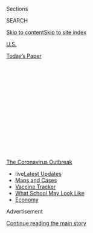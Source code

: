 <div id="app">

<div>

<div>

<div>

<div class="NYTAppHideMasthead css-1q2w90k e1suatyy0">

<div class="section css-ui9rw0 e1suatyy2">

<div class="css-eph4ug er09x8g0">

<div class="css-6n7j50">

</div>

<span class="css-1dv1kvn">Sections</span>

<div class="css-10488qs">

<span class="css-1dv1kvn">SEARCH</span>

</div>

[Skip to content](#site-content)[Skip to site
index](#site-index)

</div>

<div id="masthead-section-label" class="css-1wr3we4 eaxe0e00">

[U.S.](https://www.nytimes.com/section/us)

</div>

<div class="css-10698na e1huz5gh0">

</div>

</div>

<div id="masthead-bar-one" class="section hasLinks css-15hmgas e1csuq9d3">

<div class="css-uqyvli e1csuq9d0">

</div>

<div class="css-1uqjmks e1csuq9d1">

</div>

<div class="css-9e9ivx">

[](https://myaccount.nytimes.com/auth/login?response_type=cookie&client_id=vi)

</div>

<div class="css-1bvtpon e1csuq9d2">

[Today’s
Paper](https://www.nytimes.com/section/todayspaper)

</div>

</div>

</div>

</div>

<div data-aria-hidden="false">

<div id="site-content" data-role="main">

<div>

<div class="css-1aor85t" style="opacity:0.000000001;z-index:-1;visibility:hidden">

<div class="css-1hqnpie">

<div class="css-epjblv">

<span class="css-17xtcya">[U.S.](/section/us)</span><span class="css-x15j1o">|</span><span class="css-fwqvlz">Travel
From New York City Seeded Wave of U.S.
Outbreaks</span>

</div>

<div class="css-k008qs">

<div class="css-1iwv8en">

<span class="css-18z7m18"></span>

<div>

</div>

</div>

<span class="css-1n6z4y">https://nyti.ms/3cdCeum</span>

<div class="css-1705lsu">

<div class="css-4xjgmj">

<div class="css-4skfbu" data-role="toolbar" data-aria-label="Social Media Share buttons, Save button, and Comments Panel with current comment count" data-testid="share-tools">

  - 
  - 
  - 
  - 
    
    <div class="css-6n7j50">
    
    </div>

  - 
  - 

</div>

</div>

</div>

</div>

</div>

</div>

<div id="NYT_TOP_BANNER_REGION" class="css-13pd83m">

<div>

<div id="styln-prism-menu-1592847958612" class="section interactive-content interactive-size-medium css-1edisqu">

<div class="css-17ih8de interactive-body">

<div id="scroll-container" class="css-1gj85ro">

[<span class="styln-title-wrap"><span class="css-1pje3qr">The
Coronavirus</span><span class="css-1pje3qr">
Outbreak</span></span>](https://www.nytimes.com/news-event/coronavirus?action=click&pgtype=Article&state=default&region=TOP_BANNER&context=storylines_menu)

  - <span class="css-kqxiym" data-emphasize="true">live</span>[Latest
    Updates](https://www.nytimes.com/2020/08/02/world/coronavirus-updates.html?action=click&pgtype=Article&state=default&region=TOP_BANNER&context=storylines_menu)
  - [Maps and
    Cases](https://www.nytimes.com/interactive/2020/us/coronavirus-us-cases.html?action=click&pgtype=Article&state=default&region=TOP_BANNER&context=storylines_menu)
  - [Vaccine
    Tracker](https://www.nytimes.com/interactive/2020/science/coronavirus-vaccine-tracker.html?action=click&pgtype=Article&state=default&region=TOP_BANNER&context=storylines_menu)
  - [What School May Look
    Like](https://www.nytimes.com/interactive/2020/07/29/us/schools-reopening-coronavirus.html?action=click&pgtype=Article&state=default&region=TOP_BANNER&context=storylines_menu)
  - [Economy](https://www.nytimes.com/live/2020/07/31/business/stock-market-today-coronavirus?action=click&pgtype=Article&state=default&region=TOP_BANNER&context=storylines_menu)

</div>

</div>

</div>

</div>

</div>

<div id="top-wrapper" class="css-1sy8kpn">

<div id="top-slug" class="css-l9onyx">

Advertisement

</div>

[Continue reading the main
story](#after-top)

<div class="ad top-wrapper" style="text-align:center;height:100%;display:block;min-height:250px">

<div id="top" class="place-ad" data-position="top" data-size-key="top">

</div>

</div>

<div id="after-top">

</div>

</div>

<div>

<div id="sponsor-wrapper" class="css-1hyfx7x">

<div id="sponsor-slug" class="css-19vbshk">

Supported by

</div>

[Continue reading the main
story](#after-sponsor)

<div id="sponsor" class="ad sponsor-wrapper" style="text-align:center;height:100%;display:block">

</div>

<div id="after-sponsor">

</div>

</div>

<div class="css-186x18t">

</div>

<div class="css-1vkm6nb ehdk2mb0">

# Travel From New York City Seeded Wave of U.S. Outbreaks

</div>

The coronavirus outbreak in New York City became the primary source of
infections around the United States, researchers have found.

<div class="css-18e8msd">

<div class="css-vp77d3 epjyd6m0">

<div class="css-1baulvz">

By [<span class="css-1baulvz" itemprop="name">Benedict
Carey</span>](https://www.nytimes.com/by/benedict-carey) and
[<span class="css-1baulvz last-byline" itemprop="name">James
Glanz</span>](https://www.nytimes.com/by/james-glanz)

</div>

</div>

  - 
    
    <div class="css-ld3wwf e16638kd2">
    
    Published May 7, 2020Updated July 16,
    2020
    
    </div>

  - 
    
    <div class="css-4xjgmj">
    
    <div class="css-pvvomx" data-role="toolbar" data-aria-label="Social Media Share buttons, Save button, and Comments Panel with current comment count" data-testid="share-tools">
    
      - 
      - 
      - 
      - 
        
        <div class="css-6n7j50">
        
        </div>
    
      - 
      - 
    
    </div>
    
    </div>

</div>

</div>

<div class="section meteredContent css-1r7ky0e" name="articleBody" itemprop="articleBody">

<div class="css-1fanzo5 StoryBodyCompanionColumn">

<div class="css-53u6y8">

New York City’s
[coronavirus](https://www.nytimes.com/2020/07/16/travel/virus-vacation.html)
outbreak grew so large by early March that the city became the primary
source of new infections in the United States, new research reveals, as
thousands of infected people traveled from the city and seeded outbreaks
around the country.

The research indicates that a wave of infections swept from [New York
City](https://www.nytimes.com/2020/07/14/nyregion/coronavirus-ny-travel-cuomo.html)
through much of the country before the city began setting social
distancing limits to stop the growth. That helped to fuel outbreaks in
Louisiana,
[Texas](https://www.nytimes.com/2020/07/14/nyregion/coronavirus-ny-travel-cuomo.html),
Arizona and as far away as the West Coast.

The findings are drawn from geneticists’ tracking signature mutations of
the virus,
[travel](https://www.nytimes.com/2020/07/16/travel/virus-vacation.html)
histories of infected people and models of the outbreak by infectious
disease experts.

</div>

</div>

<div class="css-1fanzo5 StoryBodyCompanionColumn">

<div class="css-53u6y8">

“We now have enough data to feel pretty confident that New York was the
primary gateway for the rest of the country,” said Nathan Grubaugh, an
epidemiologist at the Yale School of Public
Health.

</div>

</div>

<div id="2020-05-06-nyc-virus-hub-chart" class="section interactive-content interactive-size-scoop css-1yo67og" data-id="100000007125636">

<div class="css-17ih8de interactive-body" data-sourceid="100000007125636">

<div id="g-chart-box" class="ai2html">

<div id="g-chart-medium" class="g-artboard" style="min-width: 500px;max-width: 739px;max-height: 1711px" data-aspect-ratio="0.432" data-min-width="500" data-max-width="739">

<div style="padding: 0 0 231.4815% 0;">

</div>

![](data:image/gif;base64,R0lGODlhCgAKAIAAAB8fHwAAACH5BAEAAAAALAAAAAAKAAoAAAIIhI+py+0PYysAOw==)

<div id="g-ai0-1" class="g-copy g-aiAbs" style="top:-0.216%;left:0%;width:100%;">

Early analysis of genetic samples indicates that more infections across
the country came from a line of the virus
<span class="g-cstyle0">associated with the outbreak in New York City,
shown in red</span>, than from a line <span class="g-cstyle1">associated
with the outbreak in Washington State, shown in
yellow</span>.

</div>

<div id="g-ai0-2" class="g-Layer_1 g-aiAbs g-aiPointText" style="top:13.4019%;margin-top:-16.1px;left:50.0912%;margin-left:-97px;width:194px;">

Percent of genetic samples

related to each
area

</div>

<div id="g-ai0-3" class="g-Layer_1 g-aiAbs g-aiPointText" style="top:13.9858%;margin-top:-9.2px;left:4.0378%;width:140px;">

Washington
State

</div>

<div id="g-ai0-4" class="g-Layer_1 g-aiAbs g-aiPointText" style="top:13.9858%;margin-top:-9.2px;right:4.2157%;width:115px;">

New York
City

</div>

<div id="g-ai0-5" class="g-Layer_1 g-aiAbs g-aiPointText" style="top:15.4258%;margin-top:-8.2px;left:0.3712%;width:55px;">

100%

</div>

<div id="g-ai0-6" class="g-Layer_1 g-aiAbs g-aiPointText" style="top:15.4258%;margin-top:-8.2px;left:26.2236%;margin-left:-24px;width:48px;">

50%

</div>

<div id="g-ai0-7" class="g-Layer_1 g-aiAbs g-aiPointText" style="top:15.4258%;margin-top:-8.2px;left:49.4218%;width:41px;">

0%

</div>

<div id="g-ai0-8" class="g-Layer_1 g-aiAbs g-aiPointText" style="top:15.4258%;margin-top:-8.2px;left:75.1062%;margin-left:-24px;width:48px;">

50%

</div>

<div id="g-ai0-9" class="g-Layer_1 g-aiAbs g-aiPointText" style="top:15.4258%;margin-top:-8.2px;right:0.5277%;width:55px;">

100%

</div>

<div id="g-ai0-10" class="g-Layer_1 g-aiAbs g-aiPointText" style="top:17.9458%;margin-top:-9.2px;left:50.1124%;margin-left:-93.5px;width:187px;">

States on the West
Coast

</div>

<div id="g-ai0-11" class="g-Layer_1 g-aiAbs g-aiPointText" style="top:20.2525%;margin-top:-8.3px;left:46.8726%;margin-left:-48.5px;width:97px;">

Washington

</div>

<div id="g-ai0-12" class="g-Layer_1 g-aiAbs g-aiPointText" style="top:20.2498%;margin-top:-8.2px;left:25.0517%;width:48px;">

53%

</div>

<div id="g-ai0-13" class="g-Layer_1 g-aiAbs g-aiPointText" style="top:20.2498%;margin-top:-8.2px;right:30.7782%;width:48px;">

42%

</div>

<div id="g-ai0-14" class="g-Layer_1 g-aiAbs g-aiPointText" style="top:23.1325%;margin-top:-8.3px;left:51.9412%;margin-left:-41px;width:82px;">

California

</div>

<div id="g-ai0-15" class="g-Layer_1 g-aiAbs g-aiPointText" style="top:23.1298%;margin-top:-8.2px;left:35.3829%;width:48px;">

32%

</div>

<div id="g-ai0-16" class="g-Layer_1 g-aiAbs g-aiPointText" style="top:23.1298%;margin-top:-8.2px;right:26.4161%;width:48px;">

50%

</div>

<div id="g-ai0-17" class="g-Layer_1 g-aiAbs" style="top:24.624%;left:0%;width:31.1667%;">

Viruses that spread from <span class="g-cstyle2">Washington</span> early
on carry a distinct genetic signature.

 

But even on the West Coast, samples related to New York are
common.

</div>

<div id="g-ai0-18" class="g-Layer_1 g-aiAbs g-aiPointText" style="top:26.0125%;margin-top:-8.3px;left:54.0116%;margin-left:-34px;width:68px;">

Oregon

</div>

<div id="g-ai0-19" class="g-Layer_1 g-aiAbs g-aiPointText" style="top:26.0098%;margin-top:-8.2px;left:36.4161%;width:48px;">

30%

</div>

<div id="g-ai0-20" class="g-Layer_1 g-aiAbs g-aiPointText" style="top:26.0098%;margin-top:-8.2px;right:26.6458%;width:48px;">

50%

</div>

<div id="g-ai0-21" class="g-Layer_1 g-aiAbs g-aiPointText" style="top:28.8925%;margin-top:-8.3px;left:68.7216%;margin-left:-31.5px;width:63px;">

Alaska

</div>

<div id="g-ai0-22" class="g-Layer_1 g-aiAbs g-aiPointText" style="top:28.8898%;margin-top:-8.2px;right:11.9524%;width:48px;">

80%

</div>

<div id="g-ai0-23" class="g-Layer_1 g-aiAbs g-aiPointText" style="top:28.8898%;margin-top:-8.2px;right:51.1042%;width:41px;">

0%

</div>

<div id="g-ai0-24" class="g-Layer_1 g-aiAbs g-aiPointText" style="top:33.7858%;margin-top:-9.2px;left:50.0891%;margin-left:-81px;width:162px;">

Other Western
states

</div>

<div id="g-ai0-25" class="g-Layer_1 g-aiAbs g-aiPointText" style="top:36.0925%;margin-top:-8.3px;left:59.5266%;margin-left:-40.5px;width:81px;">

Wyoming

</div>

<div id="g-ai0-26" class="g-Layer_1 g-aiAbs g-aiPointText" style="top:36.0898%;margin-top:-8.2px;left:36.6617%;width:48px;">

31%

</div>

<div id="g-ai0-27" class="g-Layer_1 g-aiAbs g-aiPointText" style="top:36.0898%;margin-top:-8.2px;right:17.3635%;width:48px;">

69%

</div>

<div id="g-ai0-28" class="g-Layer_1 g-aiAbs g-aiPointText" style="top:38.9725%;margin-top:-8.3px;left:66.1269%;margin-left:-29.5px;width:59px;">

Texas

</div>

<div id="g-ai0-29" class="g-Layer_1 g-aiAbs g-aiPointText" style="top:38.9698%;margin-top:-8.2px;right:52.9796%;width:41px;">

4%

</div>

<div id="g-ai0-30" class="g-Layer_1 g-aiAbs g-aiPointText" style="top:38.9698%;margin-top:-8.2px;right:16.8884%;width:48px;">

70%

</div>

<div id="g-ai0-31" class="g-Layer_1 g-aiAbs g-aiPointText" style="top:41.8525%;margin-top:-8.3px;left:68.2587%;margin-left:-34.5px;width:69px;">

Arizona

</div>

<div id="g-ai0-32" class="g-Layer_1 g-aiAbs g-aiPointText" style="top:41.8498%;margin-top:-8.2px;right:54.0126%;width:41px;">

6%

</div>

<div id="g-ai0-33" class="g-Layer_1 g-aiAbs g-aiPointText" style="top:41.8498%;margin-top:-8.2px;right:10.0009%;width:48px;">

84%

</div>

<div id="g-ai0-34" class="g-Layer_1 g-aiAbs g-aiPointText" style="top:44.7325%;margin-top:-8.3px;left:69.4625%;margin-left:-26px;width:52px;">

Utah

</div>

<div id="g-ai0-35" class="g-Layer_1 g-aiAbs g-aiPointText" style="top:44.7298%;margin-top:-8.2px;right:55.2755%;width:41px;">

9%

</div>

<div id="g-ai0-36" class="g-Layer_1 g-aiAbs g-aiPointText" style="top:44.7298%;margin-top:-8.2px;right:7.4753%;width:48px;">

89%

</div>

<div id="g-ai0-37" class="g-Layer_1 g-aiAbs g-aiPointText" style="top:47.6125%;margin-top:-8.3px;left:73.8707%;margin-left:-28.5px;width:57px;">

Idaho

</div>

<div id="g-ai0-38" class="g-Layer_1 g-aiAbs g-aiPointText" style="top:47.6098%;margin-top:-8.2px;right:51.1042%;width:41px;">

0%

</div>

<div id="g-ai0-39" class="g-Layer_1 g-aiAbs g-aiPointText" style="top:47.6098%;margin-top:-8.2px;right:3.4576%;width:48px;">

98%

</div>

<div id="g-ai0-40" class="g-Layer_1 g-aiAbs g-aiPointText" style="top:52.5778%;margin-top:-9.2px;left:50.1116%;margin-left:-72px;width:144px;">

Midwestern
states

</div>

<div id="g-ai0-41" class="g-Layer_1 g-aiAbs g-aiPointText" style="top:54.8125%;margin-top:-8.3px;left:54.7747%;margin-left:-31px;width:62px;">

Illinois

</div>

<div id="g-ai0-42" class="g-Layer_1 g-aiAbs g-aiPointText" style="top:54.8098%;margin-top:-8.2px;left:37.7935%;width:48px;">

27%

</div>

<div id="g-ai0-43" class="g-Layer_1 g-aiAbs g-aiPointText" style="top:54.8098%;margin-top:-8.2px;right:28.8267%;width:48px;">

45%

</div>

<div id="g-ai0-44" class="g-Layer_1 g-aiAbs g-aiPointText" style="top:57.6925%;margin-top:-8.3px;left:63.3875%;margin-left:-44.5px;width:89px;">

Minnesota

</div>

<div id="g-ai0-45" class="g-Layer_1 g-aiAbs g-aiPointText" style="top:57.6898%;margin-top:-8.2px;left:43.648%;width:48px;">

15%

</div>

<div id="g-ai0-46" class="g-Layer_1 g-aiAbs g-aiPointText" style="top:57.6898%;margin-top:-8.2px;right:15.9701%;width:48px;">

72%

</div>

<div id="g-ai0-47" class="g-Layer_1 g-aiAbs g-aiPointText" style="top:60.5725%;margin-top:-8.3px;left:67.8821%;margin-left:-43px;width:86px;">

Wisconsin

</div>

<div id="g-ai0-48" class="g-Layer_1 g-aiAbs g-aiPointText" style="top:60.5698%;margin-top:-8.2px;right:52.9796%;width:41px;">

4%

</div>

<div id="g-ai0-49" class="g-Layer_1 g-aiAbs g-aiPointText" style="top:60.5698%;margin-top:-8.2px;right:13.2149%;width:48px;">

78%

</div>

<div id="g-ai0-50" class="g-Layer_1 g-aiAbs g-aiPointText" style="top:63.4525%;margin-top:-8.3px;left:71.5852%;margin-left:-25.5px;width:51px;">

Ohio

</div>

<div id="g-ai0-51" class="g-Layer_1 g-aiAbs g-aiPointText" style="top:63.4498%;margin-top:-8.2px;right:51.1042%;width:41px;">

0%

</div>

<div id="g-ai0-52" class="g-Layer_1 g-aiAbs g-aiPointText" style="top:63.4498%;margin-top:-8.2px;right:8.0494%;width:48px;">

88%

</div>

<div id="g-ai0-53" class="g-Layer_1 g-aiAbs g-aiPointText" style="top:66.3325%;margin-top:-8.3px;left:74.5522%;margin-left:-26px;width:52px;">

Iowa

</div>

<div id="g-ai0-54" class="g-Layer_1 g-aiAbs g-aiPointText" style="top:66.3298%;margin-top:-8.2px;right:51.1042%;width:41px;">

0%

</div>

<div id="g-ai0-55" class="g-Layer_1 g-aiAbs g-aiPointText" style="top:66.3298%;margin-top:-8.2px;right:2.2633%;width:55px;">

100%

</div>

<div id="g-ai0-56" class="g-Layer_1 g-aiAbs g-aiPointText" style="top:71.2978%;margin-top:-9.2px;left:50.0763%;margin-left:-63.5px;width:127px;">

Southern
states

</div>

<div id="g-ai0-57" class="g-Layer_1 g-aiAbs g-aiPointText" style="top:73.5325%;margin-top:-8.3px;left:57.4332%;margin-left:-36px;width:72px;">

Georgia

</div>

<div id="g-ai0-58" class="g-Layer_1 g-aiAbs g-aiPointText" style="top:73.5298%;margin-top:-8.2px;left:65.8028%;width:48px;">

30%

</div>

<div id="g-ai0-59" class="g-Layer_1 g-aiAbs g-aiPointText" style="top:73.5298%;margin-top:-8.2px;right:51.1042%;width:41px;">

0%

</div>

<div id="g-ai0-60" class="g-Layer_1 g-aiAbs g-aiPointText" style="top:76.4125%;margin-top:-8.3px;left:65.7568%;margin-left:-34.5px;width:69px;">

Virginia

</div>

<div id="g-ai0-61" class="g-Layer_1 g-aiAbs g-aiPointText" style="top:76.4098%;margin-top:-8.2px;right:56.8082%;width:48px;">

11%

</div>

<div id="g-ai0-62" class="g-Layer_1 g-aiAbs g-aiPointText" style="top:76.4098%;margin-top:-8.2px;right:12.9854%;width:48px;">

78%

</div>

<div id="g-ai0-63" class="g-Layer_1 g-aiAbs" style="bottom:17.1943%;left:0%;width:31.5%;">

Every sample from <span class="g-cstyle2">Louisiana</span>, a hot spot
for the virus, was related to New
York.

</div>

<div id="g-ai0-64" class="g-Layer_1 g-aiAbs g-aiPointText" style="top:79.2925%;margin-top:-8.3px;left:74.5605%;margin-left:-41.5px;width:83px;">

Louisiana

</div>

<div id="g-ai0-65" class="g-Layer_1 g-aiAbs g-aiPointText" style="top:79.2898%;margin-top:-8.2px;right:51.1041%;width:41px;">

0%

</div>

<div id="g-ai0-66" class="g-Layer_1 g-aiAbs g-aiPointText" style="top:79.2898%;margin-top:-8.2px;right:2.2633%;width:55px;">

100%

</div>

<div id="g-ai0-67" class="g-Layer_1 g-aiAbs g-aiPointText" style="top:84.1858%;margin-top:-9.2px;left:50.0935%;margin-left:-77px;width:154px;">

Northeastern
states

</div>

<div id="g-ai0-68" class="g-Layer_1 g-aiAbs g-aiPointText" style="top:86.4925%;margin-top:-8.3px;left:66.4265%;margin-left:-49px;width:98px;">

Connecticut

</div>

<div id="g-ai0-69" class="g-Layer_1 g-aiAbs g-aiPointText" style="top:86.4898%;margin-top:-8.2px;right:56.8578%;width:48px;">

12%

</div>

<div id="g-ai0-70" class="g-Layer_1 g-aiAbs g-aiPointText" style="top:86.4898%;margin-top:-8.2px;right:11.3783%;width:48px;">

81%

</div>

<div id="g-ai0-71" class="g-Layer_1 g-aiAbs g-aiPointText" style="top:89.3725%;margin-top:-8.3px;left:70.5191%;margin-left:-47px;width:94px;">

New
Jersey

</div>

<div id="g-ai0-72" class="g-Layer_1 g-aiAbs g-aiPointText" style="top:89.3698%;margin-top:-8.2px;right:54.2421%;width:41px;">

7%

</div>

<div id="g-ai0-73" class="g-Layer_1 g-aiAbs g-aiPointText" style="top:89.3698%;margin-top:-8.2px;right:5.4091%;width:48px;">

93%

</div>

<div id="g-ai0-74" class="g-Layer_1 g-aiAbs g-aiPointText" style="top:92.2525%;margin-top:-8.3px;left:72.4921%;margin-left:-40.5px;width:81px;">

Maryland

</div>

<div id="g-ai0-75" class="g-Layer_1 g-aiAbs g-aiPointText" style="top:92.2498%;margin-top:-8.2px;right:51.1041%;width:41px;">

0%

</div>

<div id="g-ai0-76" class="g-Layer_1 g-aiAbs g-aiPointText" style="top:92.2498%;margin-top:-8.2px;right:6.3274%;width:48px;">

92%

</div>

<div id="g-ai0-77" class="g-Layer_1 g-aiAbs" style="top:93.024%;left:0%;width:31.5%;">

The genetic line associated with <span class="g-cstyle2">New York</span>
can be traced back to
Europe.

</div>

<div id="g-ai0-78" class="g-Layer_1 g-aiAbs g-aiPointText" style="top:95.1325%;margin-top:-8.3px;left:72.8214%;margin-left:-41.5px;width:83px;">

New
York

</div>

<div id="g-ai0-79" class="g-Layer_1 g-aiAbs g-aiPointText" style="top:95.1298%;margin-top:-8.2px;right:51.4872%;width:41px;">

1%

</div>

<div id="g-ai0-80" class="g-Layer_1 g-aiAbs g-aiPointText" style="top:95.1298%;margin-top:-8.2px;right:5.0647%;width:48px;">

94%

</div>

<div id="g-ai0-81" class="g-Layer_1 g-aiAbs g-aiPointText" style="top:98.0125%;margin-top:-8.3px;left:73.2123%;margin-left:-59px;width:118px;">

Massachusetts

</div>

<div id="g-ai0-82" class="g-Layer_1 g-aiAbs g-aiPointText" style="top:98.0098%;margin-top:-8.2px;right:51.1041%;width:41px;">

0%

</div>

<div id="g-ai0-83" class="g-Layer_1 g-aiAbs g-aiPointText" style="top:98.0098%;margin-top:-8.2px;right:4.9674%;width:48px;">

94%

</div>

</div>

<div id="g-chart-big" class="g-artboard" style="min-width: 740px;" data-aspect-ratio="0.544" data-min-width="740">

<div style="padding: 0 0 183.8274% 0;">

</div>

![](data:image/gif;base64,R0lGODlhCgAKAIAAAB8fHwAAACH5BAEAAAAALAAAAAAKAAoAAAIIhI+py+0PYysAOw==)

<div id="g-ai1-1" class="g-copy g-aiAbs" style="top:-0.3676%;left:9.4595%;width:81.0811%;">

Early analysis of genetic samples indicates that more infections across
the country came from a line of the virus
<span class="g-cstyle0">associated with the outbreak in New York City,
shown in red</span>, than from a line <span class="g-cstyle1">associated
with the outbreak in Washington State, shown in
yellow</span>.

</div>

<div id="g-ai1-2" class="g-Layer_1 g-aiAbs g-aiPointText" style="top:12.2239%;margin-top:-8.3px;left:50.0383%;margin-left:-162px;width:324px;">

Percent of genetic samples related to each
area

</div>

<div id="g-ai1-3" class="g-Layer_1 g-aiAbs g-aiPointText" style="top:12.2212%;margin-top:-9.2px;left:7.07%;width:140px;">

Washington
State

</div>

<div id="g-ai1-4" class="g-Layer_1 g-aiAbs g-aiPointText" style="top:12.2212%;margin-top:-9.2px;right:6.1939%;width:115px;">

New York
City

</div>

<div id="g-ai1-5" class="g-Layer_1 g-aiAbs g-aiPointText" style="top:13.6914%;margin-top:-8.2px;left:7.0702%;width:55px;">

100%

</div>

<div id="g-ai1-6" class="g-Layer_1 g-aiAbs g-aiPointText" style="top:13.6914%;margin-top:-8.2px;left:29.7035%;margin-left:-24px;width:48px;">

50%

</div>

<div id="g-ai1-7" class="g-Layer_1 g-aiAbs g-aiPointText" style="top:13.6914%;margin-top:-8.2px;left:49.503%;width:41px;">

0%

</div>

<div id="g-ai1-8" class="g-Layer_1 g-aiAbs g-aiPointText" style="top:13.6914%;margin-top:-8.2px;left:71.4241%;margin-left:-24px;width:48px;">

50%

</div>

<div id="g-ai1-9" class="g-Layer_1 g-aiAbs g-aiPointText" style="top:13.6914%;margin-top:-8.2px;right:6.2125%;width:55px;">

100%

</div>

<div id="g-ai1-10" class="g-Layer_1 g-aiAbs g-aiPointText" style="top:16.2643%;margin-top:-9.2px;left:50.4398%;margin-left:-93.5px;width:187px;">

States on the West
Coast

</div>

<div id="g-ai1-11" class="g-Layer_1 g-aiAbs g-aiPointText" style="top:18.6178%;margin-top:-8.3px;left:47.6848%;margin-left:-49.5px;width:99px;">

Washington

</div>

<div id="g-ai1-12" class="g-Layer_1 g-aiAbs g-aiPointText" style="top:18.6167%;margin-top:-8.2px;left:29.0521%;width:48px;">

53%

</div>

<div id="g-ai1-13" class="g-Layer_1 g-aiAbs g-aiPointText" style="top:18.6167%;margin-top:-8.2px;right:33.2498%;width:48px;">

42%

</div>

<div id="g-ai1-14" class="g-Layer_1 g-aiAbs g-aiPointText" style="top:21.56%;margin-top:-8.3px;left:52.0027%;margin-left:-41px;width:82px;">

California

</div>

<div id="g-ai1-15" class="g-Layer_1 g-aiAbs g-aiPointText" style="top:21.5572%;margin-top:-8.2px;left:37.8696%;width:48px;">

32%

</div>

<div id="g-ai1-16" class="g-Layer_1 g-aiAbs g-aiPointText" style="top:21.5572%;margin-top:-8.2px;right:29.5269%;width:48px;">

50%

</div>

<div id="g-ai1-17" class="g-Layer_1 g-aiAbs" style="top:21.8331%;left:9.527%;width:25.2703%;">

Viruses that spread from <span class="g-cstyle2">Washington</span> early
on carry a distinct genetic signature.

 

But even on the West Coast, samples related to New York are
common.

</div>

<div id="g-ai1-18" class="g-Layer_1 g-aiAbs g-aiPointText" style="top:24.5004%;margin-top:-8.3px;left:53.7706%;margin-left:-34px;width:68px;">

Oregon

</div>

<div id="g-ai1-19" class="g-Layer_1 g-aiAbs g-aiPointText" style="top:24.4976%;margin-top:-8.2px;left:38.7515%;width:48px;">

30%

</div>

<div id="g-ai1-20" class="g-Layer_1 g-aiAbs g-aiPointText" style="top:24.4976%;margin-top:-8.2px;right:29.7229%;width:48px;">

50%

</div>

<div id="g-ai1-21" class="g-Layer_1 g-aiAbs g-aiPointText" style="top:27.4409%;margin-top:-8.3px;left:66.3251%;margin-left:-31.5px;width:63px;">

Alaska

</div>

<div id="g-ai1-22" class="g-Layer_1 g-aiAbs g-aiPointText" style="top:27.4381%;margin-top:-8.2px;right:17.1824%;width:48px;">

80%

</div>

<div id="g-ai1-23" class="g-Layer_1 g-aiAbs g-aiPointText" style="top:27.4381%;margin-top:-8.2px;right:50.6007%;width:41px;">

0%

</div>

<div id="g-ai1-24" class="g-Layer_1 g-aiAbs g-aiPointText" style="top:32.437%;margin-top:-9.2px;left:50.4208%;margin-left:-81px;width:162px;">

Other Western
states

</div>

<div id="g-ai1-25" class="g-Layer_1 g-aiAbs g-aiPointText" style="top:34.7921%;margin-top:-8.3px;left:58.4756%;margin-left:-40.5px;width:81px;">

Wyoming

</div>

<div id="g-ai1-26" class="g-Layer_1 g-aiAbs g-aiPointText" style="top:34.7893%;margin-top:-8.2px;left:38.961%;width:48px;">

31%

</div>

<div id="g-ai1-27" class="g-Layer_1 g-aiAbs g-aiPointText" style="top:34.7893%;margin-top:-8.2px;right:21.8006%;width:48px;">

69%

</div>

<div id="g-ai1-28" class="g-Layer_1 g-aiAbs g-aiPointText" style="top:37.7326%;margin-top:-8.3px;left:64.1091%;margin-left:-29.5px;width:59px;">

Texas

</div>

<div id="g-ai1-29" class="g-Layer_1 g-aiAbs g-aiPointText" style="top:37.7298%;margin-top:-8.2px;right:52.2014%;width:41px;">

4%

</div>

<div id="g-ai1-30" class="g-Layer_1 g-aiAbs g-aiPointText" style="top:37.7298%;margin-top:-8.2px;right:21.3952%;width:48px;">

70%

</div>

<div id="g-ai1-31" class="g-Layer_1 g-aiAbs g-aiPointText" style="top:40.6731%;margin-top:-8.3px;left:65.9284%;margin-left:-34.5px;width:69px;">

Arizona

</div>

<div id="g-ai1-32" class="g-Layer_1 g-aiAbs g-aiPointText" style="top:40.6703%;margin-top:-8.2px;right:53.083%;width:41px;">

6%

</div>

<div id="g-ai1-33" class="g-Layer_1 g-aiAbs g-aiPointText" style="top:40.6703%;margin-top:-8.2px;right:15.5167%;width:48px;">

84%

</div>

<div id="g-ai1-34" class="g-Layer_1 g-aiAbs g-aiPointText" style="top:43.6136%;margin-top:-8.3px;left:66.957%;margin-left:-26px;width:52px;">

Utah

</div>

<div id="g-ai1-35" class="g-Layer_1 g-aiAbs g-aiPointText" style="top:43.6108%;margin-top:-8.2px;right:54.1608%;width:41px;">

9%

</div>

<div id="g-ai1-36" class="g-Layer_1 g-aiAbs g-aiPointText" style="top:43.6108%;margin-top:-8.2px;right:13.3612%;width:48px;">

89%

</div>

<div id="g-ai1-37" class="g-Layer_1 g-aiAbs g-aiPointText" style="top:46.554%;margin-top:-8.3px;left:70.7199%;margin-left:-28.5px;width:57px;">

Idaho

</div>

<div id="g-ai1-38" class="g-Layer_1 g-aiAbs g-aiPointText" style="top:46.5512%;margin-top:-8.2px;right:50.6007%;width:41px;">

0%

</div>

<div id="g-ai1-39" class="g-Layer_1 g-aiAbs g-aiPointText" style="top:46.5512%;margin-top:-8.2px;right:9.9322%;width:48px;">

98%

</div>

<div id="g-ai1-40" class="g-Layer_1 g-aiAbs g-aiPointText" style="top:51.6236%;margin-top:-9.2px;left:50.4391%;margin-left:-72px;width:144px;">

Midwestern
states

</div>

<div id="g-ai1-41" class="g-Layer_1 g-aiAbs g-aiPointText" style="top:53.9052%;margin-top:-8.3px;left:54.4216%;margin-left:-31px;width:62px;">

Illinois

</div>

<div id="g-ai1-42" class="g-Layer_1 g-aiAbs g-aiPointText" style="top:53.9024%;margin-top:-8.2px;left:39.9272%;width:48px;">

27%

</div>

<div id="g-ai1-43" class="g-Layer_1 g-aiAbs g-aiPointText" style="top:53.9024%;margin-top:-8.2px;right:31.5844%;width:48px;">

45%

</div>

<div id="g-ai1-44" class="g-Layer_1 g-aiAbs g-aiPointText" style="top:56.8457%;margin-top:-8.3px;left:61.7709%;margin-left:-44.5px;width:89px;">

Minnesota

</div>

<div id="g-ai1-45" class="g-Layer_1 g-aiAbs g-aiPointText" style="top:56.8429%;margin-top:-8.2px;left:44.9237%;width:48px;">

15%

</div>

<div id="g-ai1-46" class="g-Layer_1 g-aiAbs g-aiPointText" style="top:56.8429%;margin-top:-8.2px;right:20.6114%;width:48px;">

72%

</div>

<div id="g-ai1-47" class="g-Layer_1 g-aiAbs g-aiPointText" style="top:59.7862%;margin-top:-8.3px;left:65.6086%;margin-left:-43px;width:86px;">

Wisconsin

</div>

<div id="g-ai1-48" class="g-Layer_1 g-aiAbs g-aiPointText" style="top:59.7834%;margin-top:-8.2px;right:52.2014%;width:41px;">

4%

</div>

<div id="g-ai1-49" class="g-Layer_1 g-aiAbs g-aiPointText" style="top:59.7834%;margin-top:-8.2px;right:18.2599%;width:48px;">

78%

</div>

<div id="g-ai1-50" class="g-Layer_1 g-aiAbs g-aiPointText" style="top:62.7267%;margin-top:-8.3px;left:68.7689%;margin-left:-25.5px;width:51px;">

Ohio

</div>

<div id="g-ai1-51" class="g-Layer_1 g-aiAbs g-aiPointText" style="top:62.7239%;margin-top:-8.2px;right:50.6007%;width:41px;">

0%

</div>

<div id="g-ai1-52" class="g-Layer_1 g-aiAbs g-aiPointText" style="top:62.7239%;margin-top:-8.2px;right:13.8511%;width:48px;">

88%

</div>

<div id="g-ai1-53" class="g-Layer_1 g-aiAbs g-aiPointText" style="top:65.6672%;margin-top:-8.3px;left:71.2988%;margin-left:-26px;width:52px;">

Iowa

</div>

<div id="g-ai1-54" class="g-Layer_1 g-aiAbs g-aiPointText" style="top:65.6644%;margin-top:-8.2px;right:50.6007%;width:41px;">

0%

</div>

<div id="g-ai1-55" class="g-Layer_1 g-aiAbs g-aiPointText" style="top:65.6644%;margin-top:-8.2px;right:8.9099%;width:55px;">

100%

</div>

<div id="g-ai1-56" class="g-Layer_1 g-aiAbs g-aiPointText" style="top:70.7367%;margin-top:-9.2px;left:50.4104%;margin-left:-63.5px;width:127px;">

Southern
states

</div>

<div id="g-ai1-57" class="g-Layer_1 g-aiAbs g-aiPointText" style="top:73.0184%;margin-top:-8.3px;left:56.6873%;margin-left:-36px;width:72px;">

Georgia

</div>

<div id="g-ai1-58" class="g-Layer_1 g-aiAbs g-aiPointText" style="top:73.0156%;margin-top:-8.2px;right:50.6007%;width:41px;">

0%

</div>

<div id="g-ai1-59" class="g-Layer_1 g-aiAbs g-aiPointText" style="top:73.0156%;margin-top:-8.2px;left:63.8326%;width:48px;">

30%

</div>

<div id="g-ai1-60" class="g-Layer_1 g-aiAbs g-aiPointText" style="top:75.9588%;margin-top:-8.3px;left:63.7947%;margin-left:-34.5px;width:69px;">

Virginia

</div>

<div id="g-ai1-61" class="g-Layer_1 g-aiAbs g-aiPointText" style="top:75.956%;margin-top:-8.2px;right:55.4661%;width:48px;">

11%

</div>

<div id="g-ai1-62" class="g-Layer_1 g-aiAbs g-aiPointText" style="top:75.956%;margin-top:-8.2px;right:18.064%;width:48px;">

78%

</div>

<div id="g-ai1-63" class="g-Layer_1 g-aiAbs" style="bottom:18.7634%;left:9.527%;width:25.5405%;">

Every sample from <span class="g-cstyle2">Louisiana</span>, a hot spot
for the virus, was related to New
York.

</div>

<div id="g-ai1-64" class="g-Layer_1 g-aiAbs g-aiPointText" style="top:78.8977%;margin-top:-8.3px;left:71.2871%;margin-left:-42px;width:84px;">

Louisiana

</div>

<div id="g-ai1-65" class="g-Layer_1 g-aiAbs g-aiPointText" style="top:78.8965%;margin-top:-8.2px;right:50.6006%;width:41px;">

0%

</div>

<div id="g-ai1-66" class="g-Layer_1 g-aiAbs g-aiPointText" style="top:78.8965%;margin-top:-8.2px;right:8.9099%;width:55px;">

100%

</div>

<div id="g-ai1-67" class="g-Layer_1 g-aiAbs g-aiPointText" style="top:83.8954%;margin-top:-9.2px;left:50.4244%;margin-left:-77px;width:154px;">

Northeastern
states

</div>

<div id="g-ai1-68" class="g-Layer_1 g-aiAbs g-aiPointText" style="top:86.2505%;margin-top:-8.3px;left:64.3663%;margin-left:-49px;width:98px;">

Connecticut

</div>

<div id="g-ai1-69" class="g-Layer_1 g-aiAbs g-aiPointText" style="top:86.2477%;margin-top:-8.2px;right:55.5085%;width:48px;">

12%

</div>

<div id="g-ai1-70" class="g-Layer_1 g-aiAbs g-aiPointText" style="top:86.2477%;margin-top:-8.2px;right:16.6924%;width:48px;">

81%

</div>

<div id="g-ai1-71" class="g-Layer_1 g-aiAbs g-aiPointText" style="top:89.191%;margin-top:-8.3px;left:67.8566%;margin-left:-47px;width:94px;">

New
Jersey

</div>

<div id="g-ai1-72" class="g-Layer_1 g-aiAbs g-aiPointText" style="top:89.1882%;margin-top:-8.2px;right:53.2789%;width:41px;">

7%

</div>

<div id="g-ai1-73" class="g-Layer_1 g-aiAbs g-aiPointText" style="top:89.1882%;margin-top:-8.2px;right:11.5977%;width:48px;">

93%

</div>

<div id="g-ai1-74" class="g-Layer_1 g-aiAbs g-aiPointText" style="top:92.1315%;margin-top:-8.3px;left:69.5423%;margin-left:-40.5px;width:81px;">

Maryland

</div>

<div id="g-ai1-75" class="g-Layer_1 g-aiAbs g-aiPointText" style="top:92.1287%;margin-top:-8.2px;right:50.6006%;width:41px;">

0%

</div>

<div id="g-ai1-76" class="g-Layer_1 g-aiAbs g-aiPointText" style="top:92.1287%;margin-top:-8.2px;right:12.3815%;width:48px;">

92%

</div>

<div id="g-ai1-77" class="g-Layer_1 g-aiAbs" style="top:91.6694%;left:9.527%;width:25.5405%;">

The genetic line associated with <span class="g-cstyle2">New York</span>
can be traced back to
Europe.

</div>

<div id="g-ai1-78" class="g-Layer_1 g-aiAbs g-aiPointText" style="top:95.0703%;margin-top:-8.3px;left:69.7936%;margin-left:-42px;width:84px;">

New
York

</div>

<div id="g-ai1-79" class="g-Layer_1 g-aiAbs g-aiPointText" style="top:95.0691%;margin-top:-8.2px;right:50.9276%;width:41px;">

1%

</div>

<div id="g-ai1-80" class="g-Layer_1 g-aiAbs g-aiPointText" style="top:95.0691%;margin-top:-8.2px;right:11.3038%;width:48px;">

94%

</div>

<div id="g-ai1-81" class="g-Layer_1 g-aiAbs g-aiPointText" style="top:98.0124%;margin-top:-8.3px;left:70.1551%;margin-left:-59px;width:118px;">

Massachusetts

</div>

<div id="g-ai1-82" class="g-Layer_1 g-aiAbs g-aiPointText" style="top:98.0096%;margin-top:-8.2px;right:50.6006%;width:41px;">

0%

</div>

<div id="g-ai1-83" class="g-Layer_1 g-aiAbs g-aiPointText" style="top:98.0096%;margin-top:-8.2px;right:11.2207%;width:48px;">

94%

</div>

</div>

<div id="g-chart-small" class="g-artboard" style="max-width: 499px;max-height: 1569px" data-aspect-ratio="0.318" data-min-width="0" data-max-width="499">

<div style="padding: 0 0 314.4321% 0;">

</div>

![](data:image/gif;base64,R0lGODlhCgAKAIAAAB8fHwAAACH5BAEAAAAALAAAAAAKAAoAAAIIhI+py+0PYysAOw==)

<div id="g-ai2-1" class="g-copy g-aiAbs" style="top:-0.212%;left:0%;width:100%;">

Early analysis of genetic samples indicates that more infections across
the country came from a line of the virus
<span class="g-cstyle0">associated with the outbreak in New York City,
shown in red</span>, than from a line <span class="g-cstyle1">associated
with the outbreak in Washington State, shown in
yellow</span>.

</div>

<div id="g-ai2-2" class="g-Layer_1 g-aiAbs g-aiPointText" style="bottom:83.8213%;left:50.1171%;margin-left:-85.5px;width:171px;">

Percent of genetic samples

related to each
area

</div>

<div id="g-ai2-3" class="g-Layer_1 g-aiAbs g-aiPointText" style="top:15.5635%;margin-top:-8.2px;left:4.0656%;width:90px;">

Washington

</div>

<div id="g-ai2-4" class="g-Layer_1 g-aiAbs g-aiPointText" style="top:15.5635%;margin-top:-8.2px;right:4.1015%;width:103px;">

New York
City

</div>

<div id="g-ai2-5" class="g-Layer_1 g-aiAbs g-aiPointText" style="top:17.0472%;margin-top:-8.2px;left:0.399%;width:50px;">

100%

</div>

<div id="g-ai2-6" class="g-Layer_1 g-aiAbs g-aiPointText" style="top:17.0472%;margin-top:-8.2px;left:26.2521%;margin-left:-22px;width:44px;">

50%

</div>

<div id="g-ai2-7" class="g-Layer_1 g-aiAbs g-aiPointText" style="top:17.0472%;margin-top:-8.2px;left:49.4495%;width:38px;">

0%

</div>

<div id="g-ai2-8" class="g-Layer_1 g-aiAbs g-aiPointText" style="top:17.0472%;margin-top:-8.2px;left:75.1347%;margin-left:-22px;width:44px;">

50%

</div>

<div id="g-ai2-9" class="g-Layer_1 g-aiAbs g-aiPointText" style="top:17.0472%;margin-top:-8.2px;right:0.4903%;width:50px;">

100%

</div>

<div id="g-ai2-10" class="g-Layer_1 g-aiAbs g-aiPointText" style="top:19.5212%;margin-top:-8.2px;left:50.1446%;margin-left:-82.5px;width:165px;">

States on the West
Coast

</div>

<div id="g-ai2-11" class="g-Layer_1 g-aiAbs g-aiPointText" style="top:21.7851%;margin-top:-8.2px;left:46.8988%;margin-left:-43.5px;width:87px;">

Washington

</div>

<div id="g-ai2-12" class="g-Layer_1 g-aiAbs g-aiPointText" style="top:21.7824%;margin-top:-8.2px;left:25.0793%;width:44px;">

53%

</div>

<div id="g-ai2-13" class="g-Layer_1 g-aiAbs g-aiPointText" style="top:21.7824%;margin-top:-8.2px;right:30.749%;width:44px;">

42%

</div>

<div id="g-ai2-14" class="g-Layer_1 g-aiAbs g-aiPointText" style="top:24.6121%;margin-top:-8.2px;left:51.9656%;margin-left:-37px;width:74px;">

California

</div>

<div id="g-ai2-15" class="g-Layer_1 g-aiAbs g-aiPointText" style="top:24.6094%;margin-top:-8.2px;left:35.4107%;width:44px;">

32%

</div>

<div id="g-ai2-16" class="g-Layer_1 g-aiAbs g-aiPointText" style="top:24.6094%;margin-top:-8.2px;right:26.3868%;width:44px;">

50%

</div>

<div id="g-ai2-17" class="g-Layer_1 g-aiAbs" style="top:24.2412%;left:0.0278%;width:32.6667%;">

Viruses that spread from <span class="g-cstyle2">Washington</span> early
on carry a distinct genetic signature.

 

But even on the West Coast, samples related to New York are
common.

</div>

<div id="g-ai2-18" class="g-Layer_1 g-aiAbs g-aiPointText" style="top:27.439%;margin-top:-8.2px;left:54.0483%;margin-left:-31px;width:62px;">

Oregon

</div>

<div id="g-ai2-19" class="g-Layer_1 g-aiAbs g-aiPointText" style="top:27.4363%;margin-top:-8.2px;left:36.4439%;width:44px;">

30%

</div>

<div id="g-ai2-20" class="g-Layer_1 g-aiAbs g-aiPointText" style="top:27.4363%;margin-top:-8.2px;right:26.6166%;width:44px;">

50%

</div>

<div id="g-ai2-21" class="g-Layer_1 g-aiAbs g-aiPointText" style="top:30.1953%;margin-top:-8.2px;right:11.9209%;width:48px;">

80%

</div>

<div id="g-ai2-22" class="g-Layer_1 g-aiAbs g-aiPointText" style="top:30.266%;margin-top:-8.2px;left:68.7957%;margin-left:-29px;width:58px;">

Alaska

</div>

<div id="g-ai2-23" class="g-Layer_1 g-aiAbs g-aiPointText" style="top:30.2633%;margin-top:-8.2px;right:51.0834%;width:38px;">

0%

</div>

<div id="g-ai2-24" class="g-Layer_1 g-aiAbs g-aiPointText" style="top:35.0695%;margin-top:-8.2px;left:50.0808%;margin-left:-71.5px;width:143px;">

Other Western
states

</div>

<div id="g-ai2-25" class="g-Layer_1 g-aiAbs g-aiPointText" style="top:37.3334%;margin-top:-8.2px;left:59.5407%;margin-left:-36.5px;width:73px;">

Wyoming

</div>

<div id="g-ai2-26" class="g-Layer_1 g-aiAbs g-aiPointText" style="top:37.3307%;margin-top:-8.2px;left:36.6896%;width:44px;">

31%

</div>

<div id="g-ai2-27" class="g-Layer_1 g-aiAbs g-aiPointText" style="top:37.3307%;margin-top:-8.2px;right:17.3343%;width:44px;">

69%

</div>

<div id="g-ai2-28" class="g-Layer_1 g-aiAbs g-aiPointText" style="top:40.1604%;margin-top:-8.2px;left:66.1475%;margin-left:-27px;width:54px;">

Texas

</div>

<div id="g-ai2-29" class="g-Layer_1 g-aiAbs g-aiPointText" style="top:40.1577%;margin-top:-8.2px;right:52.9589%;width:38px;">

4%

</div>

<div id="g-ai2-30" class="g-Layer_1 g-aiAbs g-aiPointText" style="top:40.1577%;margin-top:-8.2px;right:16.8593%;width:44px;">

70%

</div>

<div id="g-ai2-31" class="g-Layer_1 g-aiAbs g-aiPointText" style="top:42.9167%;margin-top:-8.2px;right:9.9695%;width:48px;">

84%

</div>

<div id="g-ai2-32" class="g-Layer_1 g-aiAbs g-aiPointText" style="top:42.9873%;margin-top:-8.2px;left:68.3167%;margin-left:-31.5px;width:63px;">

Arizona

</div>

<div id="g-ai2-33" class="g-Layer_1 g-aiAbs g-aiPointText" style="top:42.9847%;margin-top:-8.2px;right:53.9919%;width:38px;">

6%

</div>

<div id="g-ai2-34" class="g-Layer_1 g-aiAbs g-aiPointText" style="top:45.7436%;margin-top:-8.2px;right:7.4439%;width:48px;">

89%

</div>

<div id="g-ai2-35" class="g-Layer_1 g-aiAbs g-aiPointText" style="top:45.8143%;margin-top:-8.2px;left:69.4867%;margin-left:-24px;width:48px;">

Utah

</div>

<div id="g-ai2-36" class="g-Layer_1 g-aiAbs g-aiPointText" style="top:45.8116%;margin-top:-8.2px;right:55.2547%;width:38px;">

9%

</div>

<div id="g-ai2-37" class="g-Layer_1 g-aiAbs g-aiPointText" style="top:48.5706%;margin-top:-8.2px;right:3.4261%;width:48px;">

98%

</div>

<div id="g-ai2-38" class="g-Layer_1 g-aiAbs g-aiPointText" style="top:48.6413%;margin-top:-8.2px;left:73.9669%;margin-left:-26.5px;width:53px;">

Idaho

</div>

<div id="g-ai2-39" class="g-Layer_1 g-aiAbs g-aiPointText" style="top:48.6386%;margin-top:-8.2px;right:51.0834%;width:38px;">

0%

</div>

<div id="g-ai2-40" class="g-Layer_1 g-aiAbs g-aiPointText" style="top:53.5155%;margin-top:-8.2px;left:50.0624%;margin-left:-63.5px;width:127px;">

Midwestern
states

</div>

<div id="g-ai2-41" class="g-Layer_1 g-aiAbs g-aiPointText" style="top:55.7087%;margin-top:-8.2px;left:54.8343%;margin-left:-28.5px;width:57px;">

Illinois

</div>

<div id="g-ai2-42" class="g-Layer_1 g-aiAbs g-aiPointText" style="top:55.706%;margin-top:-8.2px;left:37.8213%;width:44px;">

27%

</div>

<div id="g-ai2-43" class="g-Layer_1 g-aiAbs g-aiPointText" style="top:55.706%;margin-top:-8.2px;right:28.7976%;width:44px;">

45%

</div>

<div id="g-ai2-44" class="g-Layer_1 g-aiAbs g-aiPointText" style="top:58.5357%;margin-top:-8.2px;left:63.4085%;margin-left:-40px;width:80px;">

Minnesota

</div>

<div id="g-ai2-45" class="g-Layer_1 g-aiAbs g-aiPointText" style="top:58.533%;margin-top:-8.2px;left:43.6757%;width:44px;">

15%

</div>

<div id="g-ai2-46" class="g-Layer_1 g-aiAbs g-aiPointText" style="top:58.533%;margin-top:-8.2px;right:15.9409%;width:44px;">

72%

</div>

<div id="g-ai2-47" class="g-Layer_1 g-aiAbs g-aiPointText" style="top:61.292%;margin-top:-8.2px;right:13.1835%;width:48px;">

78%

</div>

<div id="g-ai2-48" class="g-Layer_1 g-aiAbs g-aiPointText" style="top:61.3626%;margin-top:-8.2px;left:67.9637%;margin-left:-39px;width:78px;">

Wisconsin

</div>

<div id="g-ai2-49" class="g-Layer_1 g-aiAbs g-aiPointText" style="top:61.3599%;margin-top:-8.2px;right:52.9589%;width:38px;">

4%

</div>

<div id="g-ai2-50" class="g-Layer_1 g-aiAbs g-aiPointText" style="top:64.1189%;margin-top:-8.2px;right:8.0181%;width:48px;">

88%

</div>

<div id="g-ai2-51" class="g-Layer_1 g-aiAbs g-aiPointText" style="top:64.1896%;margin-top:-8.2px;left:71.5941%;margin-left:-23.5px;width:47px;">

Ohio

</div>

<div id="g-ai2-52" class="g-Layer_1 g-aiAbs g-aiPointText" style="top:64.1869%;margin-top:-8.2px;right:51.0834%;width:38px;">

0%

</div>

<div id="g-ai2-53" class="g-Layer_1 g-aiAbs g-aiPointText" style="top:66.9459%;margin-top:-8.2px;right:2.2547%;width:55px;">

100%

</div>

<div id="g-ai2-54" class="g-Layer_1 g-aiAbs g-aiPointText" style="top:67.0166%;margin-top:-8.2px;left:74.5843%;margin-left:-24px;width:48px;">

Iowa

</div>

<div id="g-ai2-55" class="g-Layer_1 g-aiAbs g-aiPointText" style="top:67.0139%;margin-top:-8.2px;right:51.0834%;width:38px;">

0%

</div>

<div id="g-ai2-56" class="g-Layer_1 g-aiAbs g-aiPointText" style="top:71.8908%;margin-top:-8.2px;left:50.103%;margin-left:-56.5px;width:113px;">

Southern
states

</div>

<div id="g-ai2-57" class="g-Layer_1 g-aiAbs g-aiPointText" style="top:74.084%;margin-top:-8.2px;left:57.4302%;margin-left:-32.5px;width:65px;">

Georgia

</div>

<div id="g-ai2-58" class="g-Layer_1 g-aiAbs g-aiPointText" style="top:74.0813%;margin-top:-8.2px;left:65.8306%;width:44px;">

30%

</div>

<div id="g-ai2-59" class="g-Layer_1 g-aiAbs g-aiPointText" style="top:74.0813%;margin-top:-8.2px;right:51.0834%;width:38px;">

0%

</div>

<div id="g-ai2-60" class="g-Layer_1 g-aiAbs g-aiPointText" style="top:76.8403%;margin-top:-8.2px;right:12.9541%;width:48px;">

78%

</div>

<div id="g-ai2-61" class="g-Layer_1 g-aiAbs g-aiPointText" style="top:76.9109%;margin-top:-8.2px;left:65.8087%;margin-left:-31.5px;width:63px;">

Virginia

</div>

<div id="g-ai2-62" class="g-Layer_1 g-aiAbs g-aiPointText" style="top:76.9082%;margin-top:-8.2px;right:56.779%;width:44px;">

11%

</div>

<div id="g-ai2-63" class="g-Layer_1 g-aiAbs" style="bottom:18.866%;left:0.0278%;width:36.4444%;">

Every sample from <span class="g-cstyle2">Louisiana</span>, a hot spot
for the virus, was related to New
York.

</div>

<div id="g-ai2-64" class="g-Layer_1 g-aiAbs g-aiPointText" style="top:79.6672%;margin-top:-8.2px;right:2.2547%;width:55px;">

100%

</div>

<div id="g-ai2-65" class="g-Layer_1 g-aiAbs g-aiPointText" style="top:79.7379%;margin-top:-8.2px;left:74.4977%;margin-left:-37px;width:74px;">

Louisiana

</div>

<div id="g-ai2-66" class="g-Layer_1 g-aiAbs g-aiPointText" style="top:79.7352%;margin-top:-8.2px;right:51.0832%;width:38px;">

0%

</div>

<div id="g-ai2-67" class="g-Layer_1 g-aiAbs g-aiPointText" style="top:84.5414%;margin-top:-8.2px;left:50.0785%;margin-left:-68px;width:136px;">

Northeastern
states

</div>

<div id="g-ai2-68" class="g-Layer_1 g-aiAbs g-aiPointText" style="top:86.7346%;margin-top:-8.2px;right:11.3469%;width:48px;">

81%

</div>

<div id="g-ai2-69" class="g-Layer_1 g-aiAbs g-aiPointText" style="top:86.8053%;margin-top:-8.2px;left:66.4634%;margin-left:-44px;width:88px;">

Connecticut

</div>

<div id="g-ai2-70" class="g-Layer_1 g-aiAbs g-aiPointText" style="top:86.8026%;margin-top:-8.2px;right:56.8287%;width:44px;">

12%

</div>

<div id="g-ai2-71" class="g-Layer_1 g-aiAbs g-aiPointText" style="top:89.5616%;margin-top:-8.2px;right:5.3777%;width:48px;">

93%

</div>

<div id="g-ai2-72" class="g-Layer_1 g-aiAbs g-aiPointText" style="top:89.6323%;margin-top:-8.2px;left:70.5066%;margin-left:-42px;width:84px;">

New
Jersey

</div>

<div id="g-ai2-73" class="g-Layer_1 g-aiAbs g-aiPointText" style="top:89.6296%;margin-top:-8.2px;right:54.2212%;width:38px;">

7%

</div>

<div id="g-ai2-74" class="g-Layer_1 g-aiAbs g-aiPointText" style="top:92.3886%;margin-top:-8.2px;right:6.2959%;width:48px;">

92%

</div>

<div id="g-ai2-75" class="g-Layer_1 g-aiAbs g-aiPointText" style="top:92.4593%;margin-top:-8.2px;left:72.5027%;margin-left:-36.5px;width:73px;">

Maryland

</div>

<div id="g-ai2-76" class="g-Layer_1 g-aiAbs g-aiPointText" style="top:92.4566%;margin-top:-8.2px;right:51.0832%;width:38px;">

0%

</div>

<div id="g-ai2-77" class="g-Layer_1 g-aiAbs" style="top:93.1485%;left:0.0278%;width:36.4444%;">

The genetic line associated with <span class="g-cstyle2">New York</span>
can be traced back to
Europe.

</div>

<div id="g-ai2-78" class="g-Layer_1 g-aiAbs g-aiPointText" style="top:95.2155%;margin-top:-8.2px;right:5.0333%;width:48px;">

94%

</div>

<div id="g-ai2-79" class="g-Layer_1 g-aiAbs g-aiPointText" style="top:95.2862%;margin-top:-8.2px;left:72.8695%;margin-left:-37.5px;width:75px;">

New
York

</div>

<div id="g-ai2-80" class="g-Layer_1 g-aiAbs g-aiPointText" style="top:95.2835%;margin-top:-8.2px;right:51.4665%;width:38px;">

1%

</div>

<div id="g-ai2-81" class="g-Layer_1 g-aiAbs g-aiPointText" style="top:98.0425%;margin-top:-8.2px;right:4.9361%;width:48px;">

94%

</div>

<div id="g-ai2-82" class="g-Layer_1 g-aiAbs g-aiPointText" style="top:98.1132%;margin-top:-8.2px;left:73.223%;margin-left:-52.5px;width:105px;">

Massachusetts

</div>

<div id="g-ai2-83" class="g-Layer_1 g-aiAbs g-aiPointText" style="top:98.1105%;margin-top:-8.2px;right:51.0832%;width:38px;">

0%

</div>

</div>

</div>

</div>

Note: Scientists have thus far sequenced only a small fraction of total
infections, so the distribution of genetic lines could change as more
samples are analyzed. States with fewer than 10 samples were left off
the chart. Georgia, Illinois, Maryland, Massachusetts, New Jersey,
Oregon and Wyoming all had fewer than 20 samples. Percentages may not
add up to 100 because additional genetic lines are omitted.

Source: Nextstrain

By Derek Watkins

</div>

<div class="css-1fanzo5 StoryBodyCompanionColumn">

<div class="css-53u6y8">

The central role of New York’s outbreak shows that decisions made by
state and federal officials — including waiting to impose distancing
measures and to limit international flights — helped shape the
trajectory of the outbreak and allowed it to grow in the rest of the
country.

The city joins other densely populated urban hot spots around the world,
starting with Wuhan, China, and then Milan, that have become vectors for
the [virus’s
spread](https://www.nytimes.com/2020/07/04/health/239-experts-with-one-big-claim-the-coronavirus-is-airborne.html).

Travel from other American cities also sparked infections across the
country, including from an early outbreak centered in the Seattle area
that seeded infections in [more than a dozen
states](https://www.nytimes.com/2020/04/22/us/coronavirus-sequencing.html),
researchers say. Even if New York had managed to slow the virus, it
probably would have continued to spread from elsewhere, they say.

*\[*[*Thinking of traveling within the US? Here’s where you can
go*](https://www.nytimes.com/2020/07/10/travel/state-travel-restrictions.html)*.\]*

But the Seattle outbreak proved to be a squall before the larger storm
gathering in New York, where, at the end of February, thousands of
infected people packed trains and restaurants, thronged tourist
attractions and passed through its three major airports.

</div>

</div>

<div class="css-1fanzo5 StoryBodyCompanionColumn">

<div class="css-53u6y8">

During crucial weeks in March, New York’s political leaders [waited to
take aggressive
action](https://www.nytimes.com/2020/04/08/nyregion/new-york-coronavirus-response-delays.html),
even after identifying hundreds of cases, giving the virus a head start.
And by mid-March, when President Trump restricted travel from Europe,
the restrictions were essentially pointless, the data suggest, as the
disease was already spreading widely within the
country.

<div id="NYT_MAIN_CONTENT_1_REGION" class="css-9tf9ac">

<div>

<div id="styln-covid-updates-world" class="section interactive-content interactive-size-medium css-1ftcdic">

<div class="css-17ih8de interactive-body">

<div id="styln-briefing-block" data-asset-id="QXJ0aWNsZTpueXQ6Ly9hcnRpY2xlLzhiMjRmNTQ0LWVhMmUtNTlmNC1hMDZiLTM0YWI3YTlmN2E4YQ==">

<div class="briefing-block-header-section">

# [Latest Updates: Global Coronavirus Outbreak](https://www.nytimes.com/2020/08/01/world/coronavirus-covid-19.html?action=click&pgtype=Article&state=default&region=MAIN_CONTENT_1&context=storylines_live_updates)

<div class="briefing-block-ts">

Updated 2020-08-02T17:52:35.962Z

</div>

</div>

  - [The U.S. reels as July cases more than double the total of any
    other
    month.](https://www.nytimes.com/2020/08/01/world/coronavirus-covid-19.html?action=click&pgtype=Article&state=default&region=MAIN_CONTENT_1&context=storylines_live_updates#link-34047410)
  - [Top U.S. officials work to break an impasse over the federal
    jobless
    benefit.](https://www.nytimes.com/2020/08/01/world/coronavirus-covid-19.html?action=click&pgtype=Article&state=default&region=MAIN_CONTENT_1&context=storylines_live_updates#link-780ec966)
  - [Its outbreak untamed, Melbourne goes into even greater
    lockdown.](https://www.nytimes.com/2020/08/01/world/coronavirus-covid-19.html?action=click&pgtype=Article&state=default&region=MAIN_CONTENT_1&context=storylines_live_updates#link-2bc8948)

<div class="briefing-block-footer">

<div class="briefing-block-footer-meta">

[See more
updates](https://www.nytimes.com/2020/08/01/world/coronavirus-covid-19.html?action=click&pgtype=Article&state=default&region=MAIN_CONTENT_1&context=storylines_live_updates)

</div>

<div class="briefing-block-briefinglinks">

<span>More live coverage:</span>
[Markets](https://www.nytimes.com/live/2020/07/31/business/stock-market-today-coronavirus?action=click&pgtype=Article&state=default&region=MAIN_CONTENT_1&context=storylines_live_updates)

</div>

</div>

</div>

</div>

</div>

</div>

</div>

Acting earlier would most likely have blunted the virus’s march across
the country, researchers say.

“It means that we missed the boat early on, and the vast majority in
this country is coming from domestic spread,” said Kristian Andersen, a
professor in the department of immunology and microbiology at Scripps
Research. “I keep hearing that it’s somebody else’s fault. That’s not
true. It’s not somebody else’s fault, it’s our own fault.”

A lack of testing obscured the [true
extent](https://www.nytimes.com/2020/04/23/us/coronavirus-early-outbreaks-cities.html)
of the outbreak for months, and officials acted on incomplete and
sometimes conflicting information. The enormous growth of New York’s
outbreak partly reflects its volume of international visitors,
especially from Europe, where [most of its infections came
from](https://www.nytimes.com/2020/04/08/science/new-york-coronavirus-cases-europe-genomes.html).

</div>

</div>

<div>

</div>

<div class="css-1fanzo5 StoryBodyCompanionColumn">

<div class="css-53u6y8">

Dani Lever, communications director for Gov. Andrew M. Cuomo, criticized
federal authorities, describing an “enormous failure by the federal
government to leave New York and the East Coast exposed to flights from
Europe, while at the same time instilling a false sense of security by
telling the State of New York that we had no Covid cases throughout the
entire month of February.”

A White House spokesman, Judd Deere, said that Mr. Trump had acted
quickly. The president blocked most visitors from Europe starting on
March 13, more than a month after he restricted travel from China.

</div>

</div>

<div class="css-1fanzo5 StoryBodyCompanionColumn">

<div class="css-53u6y8">

“Just as he acted early on to cut off travel from the source of the
virus, President Trump was advised by his health and infectious disease
experts that he should cut off travel from Europe — an action he took
decisively without delay to save lives while Democrats and the media
criticized him and the global health community still did not fully
comprehend the level of transmission or spread,” Mr. Deere said.

The travel that helped spread the virus includes New York residents who
left the city and non-New Yorkers who visited or passed through the
city. Now that infections are dispersed around the country, travel from
New York is no longer a main factor shaping the progression of the
epidemic, researchers said.

As states around the nation begin to relax their restrictions, the
findings demonstrate that it is difficult, if not impossible, to prevent
those actions from affecting the rest of the nation.

</div>

</div>

<div class="css-79elbk" data-testid="photoviewer-wrapper">

<div class="css-z3e15g" data-testid="photoviewer-wrapper-hidden">

</div>

<div class="css-1a48zt4 ehw59r15" data-testid="photoviewer-children">

![<span class="css-16f3y1r e13ogyst0" data-aria-hidden="true">Research
showed that by March 1, when the first coronavirus case was confirmed in
New York, the city probably had over 10,000 undetected
infections.</span><span class="css-cnj6d5 e1z0qqy90" itemprop="copyrightHolder"><span class="css-1ly73wi e1tej78p0">Credit...</span><span>Bryan
R. Smith for The New York
Times</span></span>](https://static01.nyt.com/images/2020/03/01/nyregion/07virus-nyc-hub-pix2/merlin_169794105_27491074-3827-4adb-b815-b8076493df46-articleLarge.jpg?quality=75&auto=webp&disable=upscale)

</div>

</div>

<div class="css-1fanzo5 StoryBodyCompanionColumn">

<div class="css-53u6y8">

Geneticists have analyzed and shared more than 2,000 samples of the
virus from infected people. As the virus infects new people and
replicates, it picks up mutations along the way. These mutations
typically do not change the behavior of the virus, but they can provide
a signature of a virus’s origin.

Most samples taken in Texas, Ohio, Louisiana, Idaho, Wisconsin and many
other states carry distinct mutations that can be traced back to viruses
introduced into New York.

Over all, Dr. Grubaugh estimated, infections spreading from New York
account for 60 to 65 percent of the sequenced viruses across the
country.

</div>

</div>

<div class="css-1fanzo5 StoryBodyCompanionColumn">

<div class="css-53u6y8">

Other scientists said that they would like to see more samples before
calculating precise figures. But they agreed that New York’s prominence
in seeding the national spread appears to have begun in early March, two
weeks before stay-at-home orders were put in place.

“New York acted as the Grand Central Station for this virus, with the
opportunity to move from there in so many directions, to so many
places,” said David Engelthaler, head of the infectious disease branch
of the Translational Genomics Research Institute in Arizona.

The most commonly detected viruses tied to New York have a distinct
genetic signature linking them to outbreaks in Europe. Those spreading
from Washington State have a signature linking them directly to China.

Benjamin M. Branham, a spokesman for the Port **** Authority of New York
and New Jersey, which controls the airports, said that before the flight
restrictions from Europe, the federal government’s Customs and Border
Protection “only screened passengers from China,” not from Europe.

</div>

</div>

<div>

</div>

<div class="css-1fanzo5 StoryBodyCompanionColumn">

<div class="css-53u6y8">

At this stage, scientists say, genetic fingerprints alone are not
sufficient for pinpointing the source of the viruses. But travel
patterns and case histories of early known cases support the idea, they
said.

<div id="NYT_MAIN_CONTENT_3_REGION" class="css-9tf9ac">

<div>

<div id="styln-prism-freeform-1594220623585" class="section interactive-content interactive-size-medium css-1ftcdic">

<div class="css-17ih8de interactive-body">

<div id="prism-freeform-block-62021" class="css-19mumt8" data-role="complementary" data-storyline="The Coronavirus Outbreak" data-truncated="true" tabindex="0">

<div class="css-a8d9oz">

<div class="css-eb027h">

[](https://www.nytimes.com/news-event/coronavirus?action=click&pgtype=Article&state=default&region=MAIN_CONTENT_3&context=storylines_faq)

### The Coronavirus Outbreak ›

#### Frequently Asked Questions

Updated July 27, 2020

  - #### Should I refinance my mortgage?
    
      - [It could be a good
        idea,](https://www.nytimes.com/article/coronavirus-money-unemployment.html?action=click&pgtype=Article&state=default&region=MAIN_CONTENT_3&context=storylines_faq)
        because mortgage rates have [never been
        lower.](https://www.nytimes.com/2020/07/16/business/mortgage-rates-below-3-percent.html?action=click&pgtype=Article&state=default&region=MAIN_CONTENT_3&context=storylines_faq)
        Refinancing requests have pushed mortgage applications to some
        of the highest levels since 2008, so be prepared to get in line.
        But defaults are also up, so if you’re thinking about buying a
        home, be aware that some lenders have tightened their standards.

  - #### What is school going to look like in September?
    
      - It is unlikely that many schools will return to a normal
        schedule this fall, requiring the grind of [online
        learning](https://www.nytimes.com/2020/06/05/us/coronavirus-education-lost-learning.html?action=click&pgtype=Article&state=default&region=MAIN_CONTENT_3&context=storylines_faq),
        [makeshift child
        care](https://www.nytimes.com/2020/05/29/us/coronavirus-child-care-centers.html?action=click&pgtype=Article&state=default&region=MAIN_CONTENT_3&context=storylines_faq)
        and [stunted
        workdays](https://www.nytimes.com/2020/06/03/business/economy/coronavirus-working-women.html?action=click&pgtype=Article&state=default&region=MAIN_CONTENT_3&context=storylines_faq)
        to continue. California’s two largest public school districts —
        Los Angeles and San Diego — said on July 13, that [instruction
        will be remote-only in the
        fall](https://www.nytimes.com/2020/07/13/us/lausd-san-diego-school-reopening.html?action=click&pgtype=Article&state=default&region=MAIN_CONTENT_3&context=storylines_faq),
        citing concerns that surging coronavirus infections in their
        areas pose too dire a risk for students and teachers. Together,
        the two districts enroll some 825,000 students. They are the
        largest in the country so far to abandon plans for even a
        partial physical return to classrooms when they reopen in
        August. For other districts, the solution won’t be an
        all-or-nothing approach. [Many
        systems](https://bioethics.jhu.edu/research-and-outreach/projects/eschool-initiative/school-policy-tracker/),
        including the nation’s largest, New York City, are devising
        [hybrid
        plans](https://www.nytimes.com/2020/06/26/us/coronavirus-schools-reopen-fall.html?action=click&pgtype=Article&state=default&region=MAIN_CONTENT_3&context=storylines_faq)
        that involve spending some days in classrooms and other days
        online. There’s no national policy on this yet, so check with
        your municipal school system regularly to see what is happening
        in your community.

  - #### Is the coronavirus airborne?
    
      - The coronavirus [can stay aloft for hours in tiny droplets in
        stagnant
        air](https://www.nytimes.com/2020/07/04/health/239-experts-with-one-big-claim-the-coronavirus-is-airborne.html?action=click&pgtype=Article&state=default&region=MAIN_CONTENT_3&context=storylines_faq),
        infecting people as they inhale, mounting scientific evidence
        suggests. This risk is highest in crowded indoor spaces with
        poor ventilation, and may help explain super-spreading events
        reported in meatpacking plants, churches and restaurants. [It’s
        unclear how often the virus is
        spread](https://www.nytimes.com/2020/07/06/health/coronavirus-airborne-aerosols.html?action=click&pgtype=Article&state=default&region=MAIN_CONTENT_3&context=storylines_faq)
        via these tiny droplets, or aerosols, compared with larger
        droplets that are expelled when a sick person coughs or sneezes,
        or transmitted through contact with contaminated surfaces, said
        Linsey Marr, an aerosol expert at Virginia Tech. Aerosols are
        released even when a person without symptoms exhales, talks or
        sings, according to Dr. Marr and more than 200 other experts,
        who [have outlined the evidence in an open letter to the World
        Health
        Organization](https://academic.oup.com/cid/article/doi/10.1093/cid/ciaa939/5867798).

  - #### What are the symptoms of coronavirus?
    
      - Common symptoms [include fever, a dry cough, fatigue and
        difficulty breathing or shortness of
        breath.](https://www.nytimes.com/article/symptoms-coronavirus.html?action=click&pgtype=Article&state=default&region=MAIN_CONTENT_3&context=storylines_faq)
        Some of these symptoms overlap with those of the flu, making
        detection difficult, but runny noses and stuffy sinuses are less
        common. [The C.D.C. has
        also](https://www.nytimes.com/2020/04/27/health/coronavirus-symptoms-cdc.html?action=click&pgtype=Article&state=default&region=MAIN_CONTENT_3&context=storylines_faq)
        added chills, muscle pain, sore throat, headache and a new loss
        of the sense of taste or smell as symptoms to look out for. Most
        people fall ill five to seven days after exposure, but symptoms
        may appear in as few as two days or as many as 14 days.

  - #### Does asymptomatic transmission of Covid-19 happen?
    
      - So far, the evidence seems to show it does. A widely cited
        [paper](https://www.nature.com/articles/s41591-020-0869-5)
        published in April suggests that people are most infectious
        about two days before the onset of coronavirus symptoms and
        estimated that 44 percent of new infections were a result of
        transmission from people who were not yet showing symptoms.
        Recently, a top expert at the World Health Organization stated
        that transmission of the coronavirus by people who did not have
        symptoms was “very rare,” [but she later walked back that
        statement.](https://www.nytimes.com/2020/06/09/world/coronavirus-updates.html?action=click&pgtype=Article&state=default&region=MAIN_CONTENT_3&context=storylines_faq#link-1f302e21)

<div id="styln-survey-component-62021" class="styln-survey-component" data-surveyname="faq" data-surveystoryline="coronavirus">

</div>

</div>

<div class="css-6mllg9">

</div>

<div class="css-pmm6ed">

<span class="css-5gimkt"></span>

</div>

</div>

</div>

</div>

</div>

</div>

</div>

“It is a combination, still, of what genomic epidemiology and
shoe-leather epidemiology is going to tell us,” Dr. Engelthaler said.

</div>

</div>

<div class="css-1fanzo5 StoryBodyCompanionColumn">

<div class="css-53u6y8">

Scientists modeling the progression of the disease nationally said the
prominence of New York as a national hub was broadly consistent with
their findings, although the picture was still emerging.

“I would say this is not surprising in a sense,” said Alessandro
Vespignani, director of the Network Science Institute at Northeastern
University in Boston. “The picture emerging is consistent with numerical
models.”

Earlier research by Dr. Vespignani showed just how rapidly, and
invisibly, the outbreak exploded in New York. By March 1, when the first
coronavirus case was confirmed in New York, the city probably had
[over 10,000 undetected
infections](https://www.nytimes.com/2020/04/23/us/coronavirus-early-outbreaks-cities.html),
his research group showed.

</div>

</div>

<div>

</div>

<div class="css-1fanzo5 StoryBodyCompanionColumn">

<div class="css-53u6y8">

New York and Washington State are not the only sources of the outbreak.
Other large domestic hubs contributed to the spread, scientists believe,
and a more diverse genetic mix is still seen in some places around the
country, particularly in the Midwest and parts of the South.

Even as domestic travel began to drive the outbreak, some infections
were still seeded around the country by international travelers,
geneticists said. It is possible, experts said, that some of the virus
samples attributed to New York may have instead been seeded in other
cities by direct flights from Europe, or from travelers laying over in
New York before traveling elsewhere.

For that reason, some scientists said they would like to see more
samples before linking the majority of infections in the United States
to New York.

</div>

</div>

<div class="css-1fanzo5 StoryBodyCompanionColumn">

<div class="css-53u6y8">

“I think that’s probably the story line that’s going to emerge, but I’d
like to see more data,” said Harm van Bakel, a geneticist at Mount Sinai
in New York.

A New York Times analysis of travel data supports the idea that the
chains of infection originated in New York, experts said. The number of
cases across the country was closely related to how many travelers each
place received from New York in early March, based on anonymized
cellphone tracking data from Cuebiq, a data intelligence company.

“It looks like most of the domestic spread is basically people traveling
out from New York,” said Dr. Kari Stefansson, founder and chief
executive of deCODE Genetics, a leading genome analysis firm based in
Reykjavik, Iceland.

Last week, Dr. Andersen of Scripps Research and other scientists
analyzing the outbreak in New Orleans reported that all of the samples
taken from New Orleans were from the line linked back to New York. The
virus swept through the area in March and has killed more than 1,000
people.

“You can figure out, with travel patterns, that the most likely thing to
have happened is those came into New Orleans directly from New York,”
Dr. Grubaugh said.

Josh Holder, Michael Crowley and Derek Watkins contributed reporting.

</div>

</div>

<div>

</div>

<div class="css-1fanzo5 StoryBodyCompanionColumn">

<div class="css-53u6y8">

</div>

</div>

</div>

<div>

</div>

<div>

</div>

<div>

</div>

<div>

<div id="bottom-wrapper" class="css-1ede5it">

<div id="bottom-slug" class="css-l9onyx">

Advertisement

</div>

[Continue reading the main
story](#after-bottom)

<div id="bottom" class="ad bottom-wrapper" style="text-align:center;height:100%;display:block;min-height:90px">

</div>

<div id="after-bottom">

</div>

</div>

</div>

</div>

</div>

## Site Index

<div>

</div>

## Site Information Navigation

  - [© <span>2020</span> <span>The New York Times
    Company</span>](https://help.nytimes.com/hc/en-us/articles/115014792127-Copyright-notice)

<!-- end list -->

  - [NYTCo](https://www.nytco.com/)
  - [Contact
    Us](https://help.nytimes.com/hc/en-us/articles/115015385887-Contact-Us)
  - [Work with us](https://www.nytco.com/careers/)
  - [Advertise](https://nytmediakit.com/)
  - [T Brand Studio](http://www.tbrandstudio.com/)
  - [Your Ad
    Choices](https://www.nytimes.com/privacy/cookie-policy#how-do-i-manage-trackers)
  - [Privacy](https://www.nytimes.com/privacy)
  - [Terms of
    Service](https://help.nytimes.com/hc/en-us/articles/115014893428-Terms-of-service)
  - [Terms of
    Sale](https://help.nytimes.com/hc/en-us/articles/115014893968-Terms-of-sale)
  - [Site
    Map](https://spiderbites.nytimes.com)
  - [Help](https://help.nytimes.com/hc/en-us)
  - [Subscriptions](https://www.nytimes.com/subscription?campaignId=37WXW)

</div>

</div>

</div>

</div>
